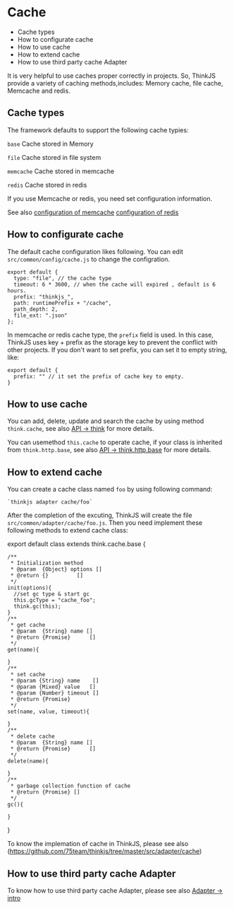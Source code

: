# Cache

- Cache types
- How to configurate cache
- How to use cache
- How to extend cache
- How to use third party cache Adapter

It is very helpful to use caches proper correctly in projects. So, ThinkJS provide a variety of caching methods,includes: Memory cache, file cache, Memcache and redis. 

## Cache types

The framework defaults to support the following cache typies:

`base`  Cache stored in Memory

`file`  Cache stored in file system

`memcache` Cache stored in memcache 

`redis` Cache stored in redis

If you use Memcache or redis, you need set configuration information. 

See also [configuration of memcache](./config.html#memcache) [configuration of redis](./config.html#redis)

## How to configurate cache

The default cache configuration likes following. You can edit `src/common/config/cache.js` to change the configration.

``` 
export default {
  type: "file", // the cache type
  timeout: 6 * 3600, // when the cache will expired , default is 6 hours.
  prefix: "thinkjs_",
  path: runtimePrefix + "/cache",
  path_depth: 2,
  file_ext: ".json"
};
```

In memcache or redis cache type, the `prefix` field is used. In this case, ThinkJS uses key + prefix as the storage key to prevent the conflict with other projects. If you don't want to set prefix, you can set it to empty string, like:

``` 
export default {
  prefix: "" // it set the prefix of cache key to empty.
}
```

## How to use cache

You can add, delete, update and search the cache by using method `think.cache`, see also [API -> think](./api_think.html#toc-7d7) for more details.

You can usemethod `this.cache` to operate cache, if your class is inherited from `think.http.base`, see also [API -> think.http.base](.//api_think_http_base.html#cache-name-value-options) for more details.

## How to extend cache

You can create a cache class named `foo` by using following command:

``` 
`thinkjs adapter cache/foo`
```

After the completion of the excuting, ThinkJS will create the file `src/common/adapter/cache/foo.js`. Then you need implement these following methods to extend cache class:

  export default class extends think.cache.base {

``` 
/**
 * Initialization method
 * @param  {Object} options []
 * @return {}         []
 */
init(options){
  //set gc type & start gc
  this.gcType = "cache_foo";
  think.gc(this);
}
/**
 * get cache
 * @param  {String} name []
 * @return {Promise}      []
 */
get(name){

}
/**
 * set cache
 * @param {String} name    []
 * @param {Mixed} value   []
 * @param {Number} timeout []
 * @return {Promise}
 */
set(name, value, timeout){

}
/**
 * delete cache
 * @param  {String} name []
 * @return {Promise}      []
 */
delete(name){

}
/**
 * garbage collection function of cache
 * @return {Promise} []
 */
gc(){

}
```

  }

To know the implemation of cache in ThinkJS, please see also (https://github.com/75team/thinkjs/tree/master/src/adapter/cache)

## How to use third party cache Adapter

To know how to use third party cache Adapter, please see also [Adapter -> intro](./adapter_intro.html#toc-e7c)
